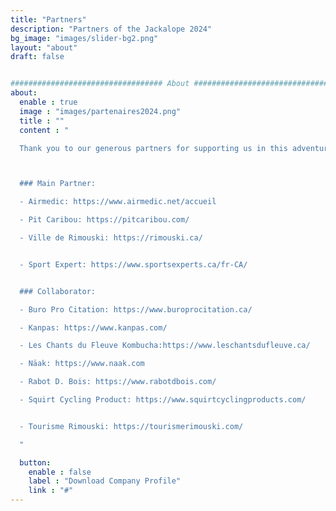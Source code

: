 ```yaml
---
title: "Partners"
description: "Partners of the Jackalope 2024"
bg_image: "images/slider-bg2.png"
layout: "about"
draft: false


################################## About #####################################
about:
  enable : true
  image : "images/partenaires2024.png"
  title : ""
  content : "

  Thank you to our generous partners for supporting us in this adventure:



  ### Main Partner:

  - Airmedic: https://www.airmedic.net/accueil

  - Pit Caribou: https://pitcaribou.com/

  - Ville de Rimouski: https://rimouski.ca/


  - Sport Expert: https://www.sportsexperts.ca/fr-CA/


  ### Collaborator:

  - Buro Pro Citation: https://www.buroprocitation.ca/

  - Kanpas: https://www.kanpas.com/

  - Les Chants du Fleuve Kombucha:https://www.leschantsdufleuve.ca/

  - Näak: https://www.naak.com

  - Rabot D. Bois: https://www.rabotdbois.com/

  - Squirt Cycling Product: https://www.squirtcyclingproducts.com/


  - Tourisme Rimouski: https://tourismerimouski.com/

  "

  button:
    enable : false
    label : "Download Company Profile"
    link : "#"
---
```

